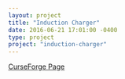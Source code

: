 ```yaml
---
layout: project
title: "Induction Charger"
date: 2016-06-21 17:01:00 -0400
type: project
project: "induction-charger"
---
```


[CurseForge Page](http://minecraft.curseforge.com/projects/induction-charger)